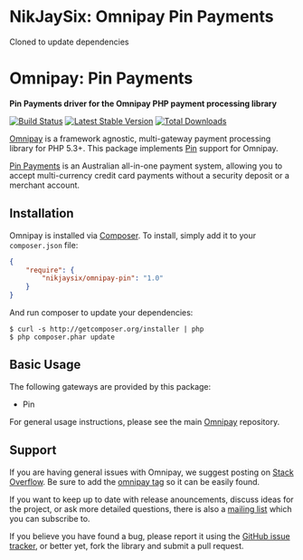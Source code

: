 # NikJaySix: Omnipay Pin Payments

Cloned to update dependencies

# Omnipay: Pin Payments

**Pin Payments driver for the Omnipay PHP payment processing library**

[![Build Status](https://travis-ci.org/thephpleague/omnipay-pin.png?branch=master)](https://travis-ci.org/thephpleague/omnipay-pin)
[![Latest Stable Version](https://poser.pugx.org/omnipay/pin/version.png)](https://packagist.org/packages/omnipay/pin)
[![Total Downloads](https://poser.pugx.org/omnipay/pin/d/total.png)](https://packagist.org/packages/omnipay/pin)

[Omnipay](https://github.com/thephpleague/omnipay) is a framework agnostic, multi-gateway payment
processing library for PHP 5.3+. This package implements [Pin](https://pinpayments.com/) support for Omnipay.

[Pin Payments](https://pinpayments.com/) is an Australian all-in-one payment system, allowing you
to accept multi-currency credit card payments without a security
deposit or a merchant account.
 
## Installation

Omnipay is installed via [Composer](http://getcomposer.org/). To install, simply add it
to your `composer.json` file:

```json
{
    "require": {
        "nikjaysix/omnipay-pin": "1.0"
    }
}
```

And run composer to update your dependencies:

    $ curl -s http://getcomposer.org/installer | php
    $ php composer.phar update

## Basic Usage

The following gateways are provided by this package:

* Pin

For general usage instructions, please see the main [Omnipay](https://github.com/thephpleague/omnipay)
repository.

## Support

If you are having general issues with Omnipay, we suggest posting on
[Stack Overflow](http://stackoverflow.com/). Be sure to add the
[omnipay tag](http://stackoverflow.com/questions/tagged/omnipay) so it can be easily found.

If you want to keep up to date with release anouncements, discuss ideas for the project,
or ask more detailed questions, there is also a [mailing list](https://groups.google.com/forum/#!forum/omnipay) which
you can subscribe to.

If you believe you have found a bug, please report it using the [GitHub issue tracker](https://github.com/thephpleague/omnipay-pin/issues),
or better yet, fork the library and submit a pull request.
